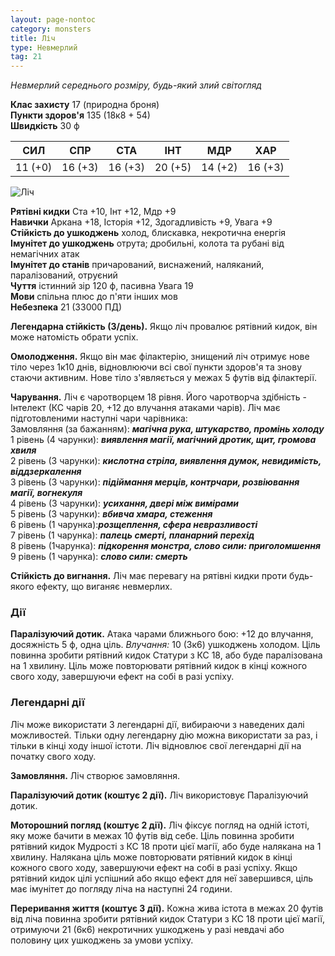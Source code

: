 ```yaml
---
layout: page-nontoc
category: monsters
title: Ліч
type: Невмерлий
tag: 21
---
```


_Невмерлий середнього розміру, будь-який злий світогляд_

**Клас захисту** 17 (природна броня)    
**Пункти здоров'я** 135 (18к8 + 54)    
**Швидкість** 30 ф

| СИЛ     | СПР     | СТА     | ІНТ     | МДР     | ХАР     |
| ------- | ------- | ------- | ------- | ------- | ------- |
| 11 (+0) | 16 (+3) | 16 (+3) | 20 (+5) | 14 (+2) | 16 (+3) |

![Ліч](https://www.dndbeyond.com/avatars/thumbnails/30832/378/1000/1000/638063837085902470.png)

**Рятівні кидки** Ста +10, Інт +12, Мдр +9    
**Навички** Аркана +18, Історія +12, Здогадливість +9, Увага +9    
**Стійкість до ушкоджень** холод, блискавка, некротична енергія    
**Імунітет до ушкоджень** отрута; дробильні, колота та рубані від немагічних атак    
**Імунітет до станів** причарований, виснажений, наляканий, паралізований, отруєний    
**Чуття** істинний зір 120 ф, пасивна Увага 19    
**Мови** спільна плюс до п'яти інших мов    
**Небезпека** 21 (33000 ПД)

**Легендарна стійкість (3/день).** Якщо ліч провалює рятівний кидок, він може натомість обрати успіх.    

**Омолодження.** Якщо він має філактерію, знищений ліч отримує нове тіло через 1к10 днів, відновлюючи всі свої пункти здоров'я та знову стаючи активним. Нове тіло з'являється у межах 5 футів від філактерії.    

**Чарування.** Ліч є чаротворцем 18 рівня. Його чаротворча здібність - Інтелект (КС чарів 20, +12 до влучання атаками чарів). Ліч має підготовленими наступні чари чарівника:    
Замовляння (за бажанням): **_магічна рука, штукарство, промінь холоду_**    
1 рівень (4 чарунки): **_виявлення магії, магічний дротик, щит, громова хвиля_**    
2 рівень (3 чарунки): **_кислотна стріла, виявлення думок, невидимість, віддзеркалення_**    
3 рівень (3 чарунки): **_підіймання мерців, контрчари, розвіювання магії, вогнекуля_**    
4 рівень (3 чарунки): **_усихання, двері між вимірами_**    
5 рівень (3 чарунки): **_вбивча хмара, стеження_**    
6 рівень (1 чарунка):**_розщеплення, сфера невразливості_**    
7 рівень (1 чарунка): **_палець смерті, планарний перехід_**    
8 рівень (1чарунка): **_підкорення монстра, слово сили: приголомшення_**   
9 рівень (1 чарунка): **_слово сили: смерть_**    

**Стійкість до вигнання.** Ліч має перевагу на рятівні кидки проти будь-якого ефекту, що виганяє невмерлих.

### Дії
**Паралізуючий дотик.** Атака чарами ближнього бою: +12 до влучання, досяжність 5 ф, одна ціль. _Влучання:_ 10 (3к6) ушкоджень холодом. Ціль повинна зробити рятівний кидок Статури з КС 18, або буде паралізована на 1 хвилину. Ціль може повторювати рятівний кидок в кінці кожного свого ходу, завершуючи ефект на собі в разі успіху.

### Легендарні дії
Ліч може використати 3 легендарні дії, вибираючи з наведених далі можливостей. Тільки одну легендарну дію можна використати за раз, і тільки в кінці ходу іншої істоти. Ліч відновлює свої легендарні дії на початку свого ходу.    

**Замовляння.** Ліч створює замовляння.    

**Паралізуючий дотик (коштує 2 дії).** Ліч використовує Паралізуючий дотик.    

**Моторошний погляд (коштує 2 дії).** Ліч фіксує погляд на одній істоті, яку може бачити в межах 10 футів від себе. Ціль повинна зробити рятівний кидок Мудрості з КС 18 проти цієї магії, або буде налякана на 1 хвилину. Налякана ціль може повторювати рятівний кидок в кінці кожного свого ходу, завершуючи ефект на собі в разі успіху. Якщо рятівний кидок цілі успішний або якщо ефект для неї завершився, ціль має імунітет до погляду ліча на наступні 24 години.    

**Переривання життя (коштує 3 дії).** Кожна жива істота в межах 20 футів від ліча повинна зробити рятівний кидок Статури з КС 18 проти цієї магії, отримуючи 21 (6к6) некротичних ушкоджень у разі невдачі або половину цих ушкоджень за умови успіху.
